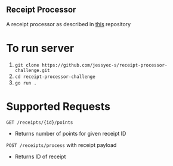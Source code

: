 ## Receipt Processor

A receipt processor as described in [this](https://github.com/fetch-rewards/receipt-processor-challenge/tree/main) repository

# To run server
1. `git clone https://github.com/jessyec-s/receipt-processor-challenge.git`
2. `cd receipt-processor-challenge`
3. `go run .`


# Supported Requests

`GET /receipts/{id}/points`

- Returns number of points for given receipt ID

`POST /receipts/process` with receipt payload

- Returns ID of receipt
